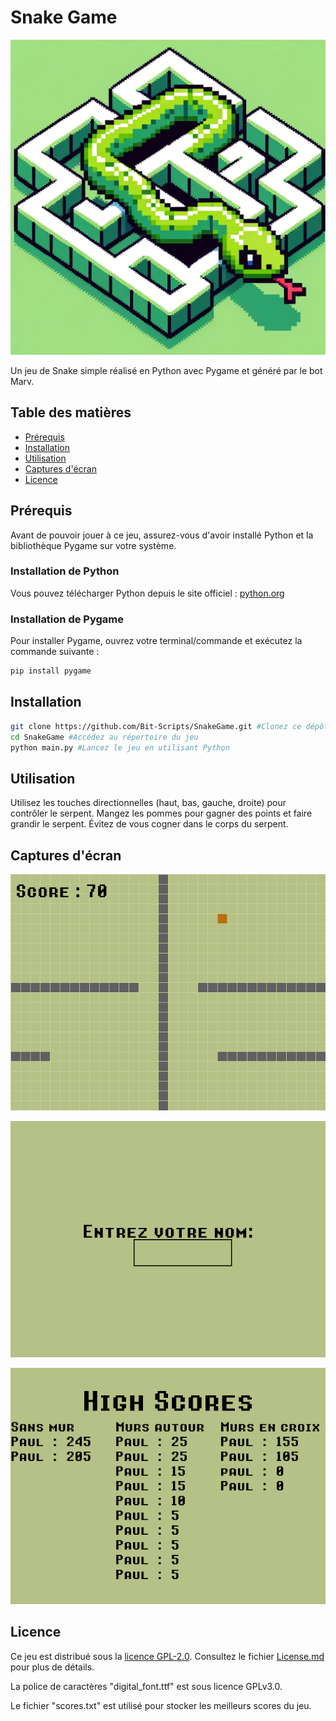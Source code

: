 # Snake Game

![Snake Game](snake_screenshot.png)

Un jeu de Snake simple réalisé en Python avec Pygame et généré par le bot Marv.

## Table des matières

- [Prérequis](#prérequis)
- [Installation](#installation)
- [Utilisation](#utilisation)
- [Captures d'écran](#captures-décran)
- [Licence](#licence)

## Prérequis

Avant de pouvoir jouer à ce jeu, assurez-vous d'avoir installé Python et la bibliothèque Pygame sur votre système.

### Installation de Python

Vous pouvez télécharger Python depuis le site officiel : [python.org](https://www.python.org/downloads/)

### Installation de Pygame

Pour installer Pygame, ouvrez votre terminal/commande et exécutez la commande suivante :

```bash
pip install pygame
```

## Installation

```bash
git clone https://github.com/Bit-Scripts/SnakeGame.git #Clonez ce dépôt sur votre ordinateur
cd SnakeGame #Accédez au répertoire du jeu
python main.py #Lancez le jeu en utilisant Python
```

## Utilisation

Utilisez les touches directionnelles (haut, bas, gauche, droite) pour contrôler le serpent.
Mangez les pommes pour gagner des points et faire grandir le serpent.
Évitez de vous cogner dans le corps du serpent.


## Captures d'écran

![En jeu](./En_jeu.png)  
  
![Entrer son Nom](./Entrer_son_Nom.png)  
  
![high score](./high_scores.png)  

## Licence
  
Ce jeu est distribué sous la [licence GPL-2.0](LICENSE.md). Consultez le fichier [License.md](LICENSE.md) pour plus de détails.

La police de caractères "digital_font.ttf" est sous licence GPLv3.0.

Le fichier "scores.txt" est utilisé pour stocker les meilleurs scores du jeu.